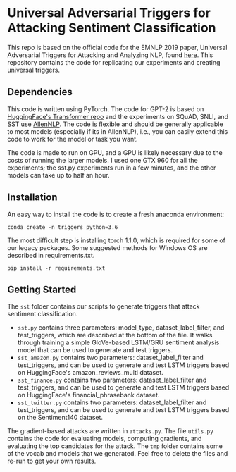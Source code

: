 # Universal Adversarial Triggers for Attacking Sentiment Classification

This repo is based on the official code for the EMNLP 2019 paper, Universal Adversarial Triggers for Attacking and Analyzing NLP, found [here](https://github.com/Eric-Wallace/universal-triggers). This repository contains the code for replicating our experiments and creating universal triggers.

## Dependencies

This code is written using PyTorch. The code for GPT-2 is based on [HuggingFace's Transformer repo](https://github.com/huggingface/pytorch-transformers) and the experiments on SQuAD, SNLI, and SST use [AllenNLP](https://github.com/allenai/allennlp/). The code is flexible and should be generally applicable to most models (especially if its in AllenNLP), i.e., you can easily extend this code to work for the model or task you want. 

The code is made to run on GPU, and a GPU is likely necessary due to the costs of running the larger models. I used one GTX 960 for all the experiments; the sst.py experiments run in a few minutes, and the other models can take up to half an hour.

## Installation

An easy way to install the code is to create a fresh anaconda environment:

```
conda create -n triggers python=3.6
```
The most difficult step is installing torch 1.1.0, which is required for some of our legacy packages.
Some suggested methods for Windows OS are described in requirements.txt.
```
pip install -r requirements.txt
```
## Getting Started

The `sst` folder contains our scripts to generate triggers that attack sentiment classification.
+ `sst.py` contains three parameters: model_type, dataset_label_filter, and test_triggers, which are described at the bottom of the file. It walks through training a simple GloVe-based LSTM/GRU sentiment analysis model that can be used to generate and test triggers.
+ `sst_amazon.py` contains two parameters: dataset_label_filter and test_triggers, and can be used to generate and test LSTM triggers based on HuggingFace's amazon_reviews_multi dataset.
+ `sst_finance.py` contains two parameters: dataset_label_filter and test_triggers, and can be used to generate and test LSTM triggers based on HuggingFace's financial_phrasebank dataset.
+ `sst_twitter.py` contains two parameters: dataset_label_filter and test_triggers, and can be used to generate and test LSTM triggers based on the Sentiment140 dataset.

The gradient-based attacks are written in `attacks.py`. 
The file `utils.py` contains the code for evaluating models, computing gradients, and evaluating the top candidates for the attack.
The `tmp` folder contains some of the vocab and models that we generated. Feel free to delete the files and re-run to get your own results.
